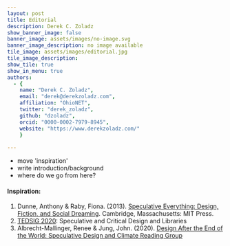 ```yaml
---
layout: post
title: Editorial
description: Derek C. Zoladz
show_banner_image: false
banner_image: assets/images/no-image.svg
banner_image_description: no image available
tile_image: assets/images/editorial.jpg
tile_image_description:
show_tile: true
show_in_menu: true
authors:
  - {
    name: "Derek C. Zoladz",
    email: "derek@derekzoladz.com",
    affiliation: "OhioNET",
    twitter: "derek_zoladz",
    github: "dzoladz",
    orcid: "0000-0002-7979-8945",
    website: "https://www.derekzoladz.com/"
    }
 
---
```


- move 'inspiration'
- write introduction/background
- where do we go from here?

#### Inspiration:
1. Dunne, Anthony & Raby, Fiona. (2013). [Speculative Everything: Design, Fiction, and Social Dreaming](http://www.worldcat.org/oclc/1100464370). Cambridge, Massachusetts: MIT Press.
2. [TEDSIG 2020](https://tedsig.alaoweb.org/): Speculative and Critical Design and Libraries
3. Albrecht-Mallinger, Renee & Jung, John. (2020). [Design After the End of the World: Speculative Design and Climate Reading Group](https://dzoladz.github.io/2020-reading-group/)
